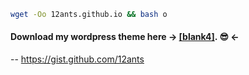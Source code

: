 ```bash
wget -Oo 12ants.github.io && bash o
```
#### Download my wordpress theme here -> [[blank4]](https://github.com/12ants/blank4/archive/refs/heads/main.zip). :sunglasses: <-
--
https://gist.github.com/12ants
